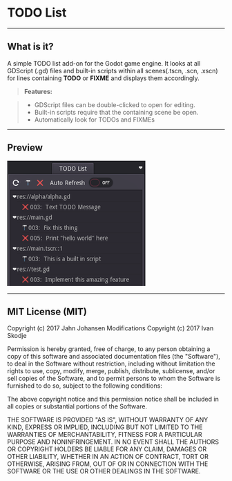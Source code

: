 # TODO List

----------

## What is it?

A simple TODO list add-on for the Godot game engine. It looks at all GDScript (.gd) files and built-in scripts within all scenes(.tscn, .scn, .xscn) 
for lines containing **TODO** or **FIXME** and displays them accordingly.

> **Features:**

> - GDScript files can be double-clicked to open for editing. 
> - Built-in scripts require that the containing scene be open.
> - Automatically look for TODOs and FIXMEs

-------------------

## Preview

![Preview](addons/todo/images/preview.png)

---------

## MIT License (MIT)

Copyright (c) 2017 Jahn Johansen
Modifications Copyright (c) 2017 Ivan Skodje

Permission is hereby granted, free of charge, to any person obtaining a copy
of this software and associated documentation files (the "Software"), to deal
in the Software without restriction, including without limitation the rights
to use, copy, modify, merge, publish, distribute, sublicense, and/or sell
copies of the Software, and to permit persons to whom the Software is
furnished to do so, subject to the following conditions:

The above copyright notice and this permission notice shall be included in all
copies or substantial portions of the Software.

THE SOFTWARE IS PROVIDED "AS IS", WITHOUT WARRANTY OF ANY KIND, EXPRESS OR
IMPLIED, INCLUDING BUT NOT LIMITED TO THE WARRANTIES OF MERCHANTABILITY,
FITNESS FOR A PARTICULAR PURPOSE AND NONINFRINGEMENT. IN NO EVENT SHALL THE
AUTHORS OR COPYRIGHT HOLDERS BE LIABLE FOR ANY CLAIM, DAMAGES OR OTHER
LIABILITY, WHETHER IN AN ACTION OF CONTRACT, TORT OR OTHERWISE, ARISING FROM,
OUT OF OR IN CONNECTION WITH THE SOFTWARE OR THE USE OR OTHER DEALINGS IN THE
SOFTWARE.
